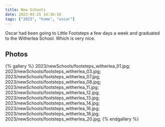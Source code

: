 ```yaml
---
title: New Schools
date: 2023-03-25 14:36:16
tags: ["2023", "home", "oscar"]
---
```


Oscar had been going to Little Footsteps a few days a week and graduated to the Witherlea School. Which is very nice.


## Photos

{% gallery %}
2023/newSchools/footsteps_witherlea_01.jpg;
2023/newSchools/footsteps_witherlea_03.jpg;
2023/newSchools/footsteps_witherlea_07.jpg;
2023/newSchools/footsteps_witherlea_08.jpg;
2023/newSchools/footsteps_witherlea_11.jpg;
2023/newSchools/footsteps_witherlea_12.jpg;
2023/newSchools/footsteps_witherlea_13.jpg;
2023/newSchools/footsteps_witherlea_14.jpg;
2023/newSchools/footsteps_witherlea_16.jpg;
2023/newSchools/footsteps_witherlea_18.jpg;
2023/newSchools/footsteps_witherlea_20.jpg;
{% endgallery %}
